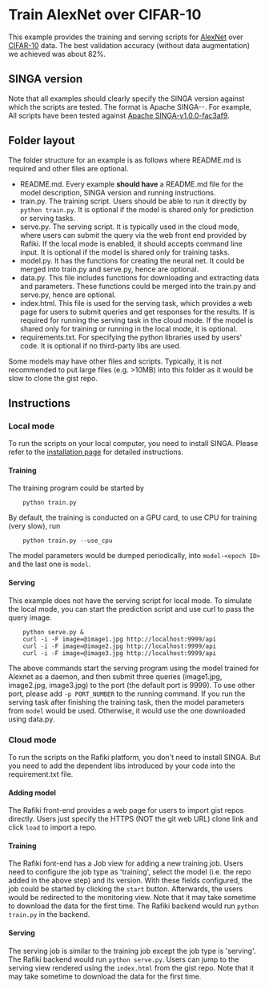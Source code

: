 # Train AlexNet over CIFAR-10

This example provides the training and serving scripts for [AlexNet](https://code.google.com/p/cuda-convnet/source/browse/trunk/example-layers/layers-18pct.cfg) over [CIFAR-10](http://www.cs.toronto.edu/~kriz/cifar.html) data.
The best validation accuracy (without data augmentation) we achieved was about 82%.


## SINGA version

Note that all examples should clearly specify the SINGA version against which the scripts are tested. The format is Apache SINGA-<VERSION>-<COMMITID>. For example,
All scripts have been tested against [Apache SINGA-v1.0.0-fac3af9](https://github.com/apache/incubator-singa/commit/fac3af94990e4c9977f82a11ae85f89de9dbb463).


## Folder layout

The folder structure for an example is as follows where README.md is required and other files are optional.

* README.md. Every example **should have** a README.md file for the model description, SINGA version and running instructions.
* train.py. The training script. Users should be able to run it directly by `python train.py`. It is optional if the model is shared only for prediction or serving tasks.
* serve.py. The serving script. It is typically used in the cloud mode, where users can submit the query via the web front end provided by Rafiki. If the local mode is enabled, it should accepts command line input. It is optional if the model is shared only for training tasks.
* model.py. It has the functions for creating the neural net. It could be merged into train.py and serve.py, hence are optional.
* data.py. This file includes functions for downloading and extracting data and parameters. These functions could be merged into the train.py and serve.py, hence are optional.
* index.html. This file is used for the serving task, which provides a web page for users to submit queries and get responses for the results. If is required for running the serving task in the cloud mode. If the model is shared only for training or running in the local mode, it is optional.
* requirements.txt. For specifying the python libraries used by users' code. It is optional if no third-party libs are used.

Some models may have other files and scripts. Typically, it is not recommended to put large files (e.g. >10MB) into this folder as it would be slow to clone the gist repo.

## Instructions

### Local mode
To run the scripts on your local computer, you need to install SINGA.
Please refer to the [installation page](http://singa.apache.org/en/docs/installation.html) for detailed instructions.

#### Training
The training program could be started by

        python train.py

By default, the training is conducted on a GPU card, to use CPU for training (very slow), run

        python train.py --use_cpu

The model parameters would be dumped periodically, into `model-<epoch ID>` and the last one is `model`.

#### Serving

This example does not have the serving script for local mode. To simulate the local mode, you can start the prediction script and use curl to pass the query image.

        python serve.py &
        curl -i -F image=@image1.jpg http://localhost:9999/api
        curl -i -F image=@image2.jpg http://localhost:9999/api
        curl -i -F image=@image3.jpg http://localhost:9999/api

The above commands start the serving program using the model trained for Alexnet as a daemon,
and then submit three queries (image1.jpg, image2.jpg, image3.jpg) to the port (the default port is 9999).
To use other port, please add `-p PORT_NUMBER` to the running command.
If you run the serving task after finishing the training task,
then the model parameters from `model` would be used.
Otherwise, it would use the one downloaded using data.py.


### Cloud mode

To run the scripts on the Rafiki platform, you don't need to install SINGA. But you need to add the dependent libs introduced by your code into the requirement.txt file.

#### Adding model

The Rafiki front-end provides a web page for users to import gist repos directly.
Users just specify the HTTPS (NOT the git web URL) clone link and click `load` to import a repo.

#### Training

The Rafiki font-end has a Job view for adding a new training job. Users need to configure the job type as 'training',
select the model (i.e. the repo added in the above step) and its version.
With these fields configured, the job could be started by clicking the `start` button.
Afterwards, the users would be redirected to the monitoring view.
Note that it may take sometime to download the data for the first time.
The Rafiki backend would run `python train.py` in the backend.

#### Serving

The serving job is similar to the training job except the job type is 'serving'.
The Rafiki backend would run `python serve.py`. Users can jump to the serving view rendered using the `index.html` from the gist repo.
Note that it may take sometime to download the data for the first time.

